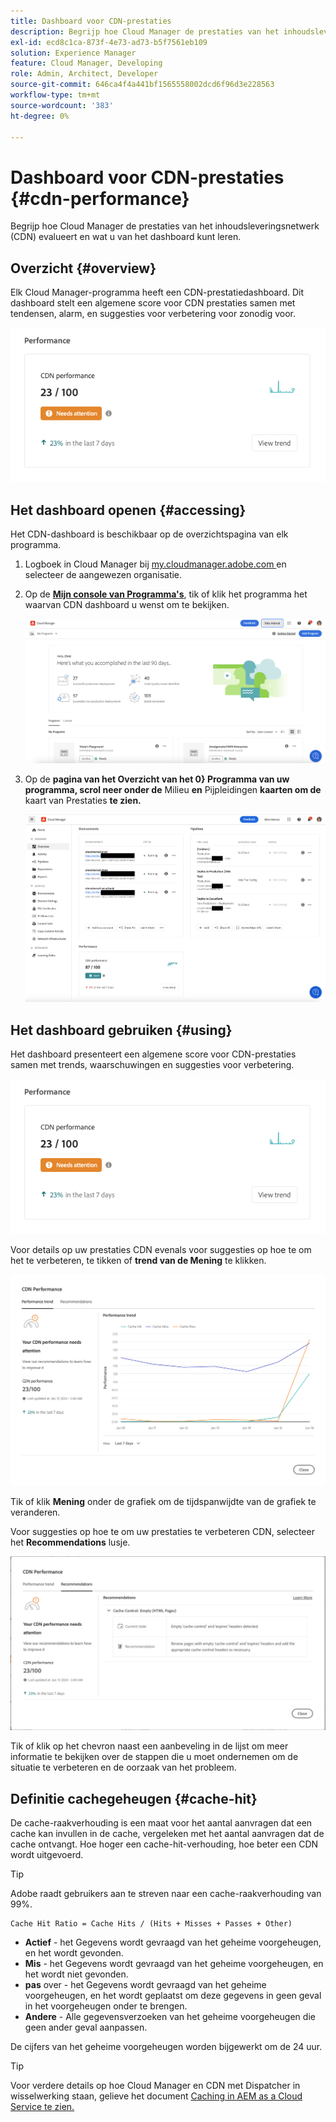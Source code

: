 ```yaml
---
title: Dashboard voor CDN-prestaties
description: Begrijp hoe Cloud Manager de prestaties van het inhoudsleveringsnetwerk (CDN) evalueert en wat u van het dashboard kunt leren.
exl-id: ecd8c1ca-873f-4e73-ad73-b5f7561eb109
solution: Experience Manager
feature: Cloud Manager, Developing
role: Admin, Architect, Developer
source-git-commit: 646ca4f4a441bf1565558002dcd6f96d3e228563
workflow-type: tm+mt
source-wordcount: '383'
ht-degree: 0%

---
```


# Dashboard voor CDN-prestaties {#cdn-performance}

Begrijp hoe Cloud Manager de prestaties van het inhoudsleveringsnetwerk (CDN) evalueert en wat u van het dashboard kunt leren.

## Overzicht {#overview}

Elk Cloud Manager-programma heeft een CDN-prestatiedashboard. Dit dashboard stelt een algemene score voor CDN prestaties samen met tendensen, alarm, en suggesties voor verbetering voor zonodig voor.

![ CDN prestatiedashboard ](assets/cdn-performance-dashboard.png)

## Het dashboard openen {#accessing}

Het CDN-dashboard is beschikbaar op de overzichtspagina van elk programma.

1. Logboek in Cloud Manager bij [ my.cloudmanager.adobe.com ](https://my.cloudmanager.adobe.com/) en selecteer de aangewezen organisatie.

1. Op de **[Mijn console van Programma&#39;s](/help/implementing/cloud-manager/navigation.md#my-programs)**, tik of klik het programma het waarvan CDN dashboard u wenst om te bekijken.

   ![ Mijn programmapagina ](assets/my-programs.png)

1. Op de **pagina van het Overzicht van het 0} Programma van uw programma, scrol neer onder de** Milieu **en** Pijpleidingen **kaarten om de** kaart van Prestaties **te zien.**

   ![ Prestaties ](assets/cdn-performance-overview.png)

## Het dashboard gebruiken {#using}

Het dashboard presenteert een algemene score voor CDN-prestaties samen met trends, waarschuwingen en suggesties voor verbetering.

![ CDN prestatiedashboard ](assets/cdn-performance-dashboard.png)

Voor details op uw prestaties CDN evenals voor suggesties op hoe te om het te verbeteren, te tikken of **trend van de Mening** te klikken.

![ De trend van Prestaties ](assets/cdn-performance-trend.png)

Tik of klik **Mening** onder de grafiek om de tijdspanwijdte van de grafiek te veranderen.

Voor suggesties op hoe te om uw prestaties te verbeteren CDN, selecteer het **Recommendations** lusje.

![ CDN aanbevelingen ](assets/cdn-performance-recommendations.png)

Tik of klik op het chevron naast een aanbeveling in de lijst om meer informatie te bekijken over de stappen die u moet ondernemen om de situatie te verbeteren en de oorzaak van het probleem.

## Definitie cachegeheugen {#cache-hit}

De cache-raakverhouding is een maat voor het aantal aanvragen dat een cache kan invullen in de cache, vergeleken met het aantal aanvragen dat de cache ontvangt. Hoe hoger een cache-hit-verhouding, hoe beter een CDN wordt uitgevoerd.

>[!TIP]
>
>Adobe raadt gebruikers aan te streven naar een cache-raakverhouding van 99%.

```text
Cache Hit Ratio = Cache Hits / (Hits + Misses + Passes + Other)
```

* **Actief** - het Gegevens wordt gevraagd van het geheime voorgeheugen, en het wordt gevonden.
* **Mis** - het Gegevens wordt gevraagd van het geheime voorgeheugen, en het wordt niet gevonden.
* **pas** over - het Gegevens wordt gevraagd van het geheime voorgeheugen, en het wordt geplaatst om deze gegevens in geen geval in het voorgeheugen onder te brengen.
* **Andere** - Alle gegevensverzoeken van het geheime voorgeheugen die geen ander geval aanpassen.

De cijfers van het geheime voorgeheugen worden bijgewerkt om de 24 uur.

>[!TIP]
>
>Voor verdere details op hoe Cloud Manager en CDN met Dispatcher in wisselwerking staan, gelieve het document [ Caching in AEM as a Cloud Service te zien.](/help/implementing/dispatcher/caching.md)
